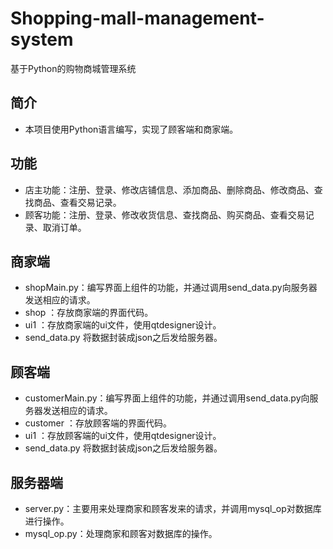 # Shopping-mall-management-system
基于Python的购物商城管理系统

## 简介
- 本项目使用Python语言编写，实现了顾客端和商家端。

## 功能
- 店主功能：注册、登录、修改店铺信息、添加商品、删除商品、修改商品、查找商品、查看交易记录。
- 顾客功能：注册、登录、修改收货信息、查找商品、购买商品、查看交易记录、取消订单。

## 商家端
- shopMain.py：编写界面上组件的功能，并通过调用send_data.py向服务器发送相应的请求。
- shop ：存放商家端的界面代码。
- ui1 ：存放商家端的ui文件，使用qtdesigner设计。
- send_data.py 将数据封装成json之后发给服务器。

## 顾客端
- customerMain.py：编写界面上组件的功能，并通过调用send_data.py向服务器发送相应的请求。
- customer ：存放顾客端的界面代码。
- ui1 ：存放顾客端的ui文件，使用qtdesigner设计。
- send_data.py 将数据封装成json之后发给服务器。

## 服务器端
- server.py：主要用来处理商家和顾客发来的请求，并调用mysql_op对数据库进行操作。
- mysql_op.py：处理商家和顾客对数据库的操作。
